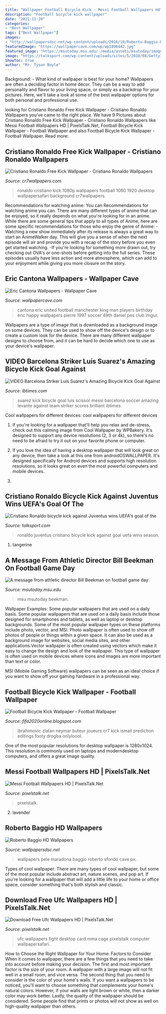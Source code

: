 ```yaml
---
title: "Wallpaper Football Bicycle Kick - Messi Football Wallpapers Hd"
description: "Football bicycle kick wallpaper"
date: "2021-11-20"
categories:
- "Best Wallpaper"
tags: ["Best Wallpaper"]
images:
- "http://wallpapersdsc.net/wp-content/uploads/2016/10/Roberto-Baggio-HD-Wallpaper.jpg"
featuredImage: "https://wallpapercave.com/wp/wp1896442.jpg"
featured_image: "https://msutoday.msu.edu/-/media/assets/msutoday/images/2020/a-message-from-athletic-director-bill-beekman-on-football-game-day/spartan_stadium_1.jpg"
image: "https://talksport.com/wp-content/uploads/sites/5/2018/08/GettyImages-941521734.jpg?strip=all&amp;quality=100&amp;w=1200&amp;h=800&amp;crop=1"
ShowToc: true
author: "Mr. Tyson Boyle"
---
```



Background: - What kind of wallpaper is best for your home?
Wallpapers are often a deciding factor in home décor. They can be a way to add personality and flavor to your living space, or simply as a backdrop for your pictures. Here, we'll take a look at some of the best wallpaper options for both personal and professional use.

	

		
looking for Cristiano Ronaldo Free Kick Wallpaper - Cristiano Ronaldo Wallpapers you've came to the right place. We have 9 Pictures about Cristiano Ronaldo Free Kick Wallpaper - Cristiano Ronaldo Wallpapers like Messi Football Wallpapers HD | PixelsTalk.Net, Football Bicycle Kick Wallpaper - Football Wallpaper and also Football Bicycle Kick Wallpaper - Football Wallpaper. Read more:
		
    
## Cristiano Ronaldo Free Kick Wallpaper - Cristiano Ronaldo Wallpapers

<img loading=lazy src="http://cr7wallpapers.com/wp-content/uploads/2014/12/Cristiano-Ronaldo-free-kick-wallpaper-1366x768.jpg" onerror="this.onerror=null;this.src='https://tse2.mm.bing.net/th?id=OIP.4dSntTXRr1_fVbqgeA62xgHaEK&amp;pid=15.1';" alt="Cristiano Ronaldo Free Kick Wallpaper - Cristiano Ronaldo Wallpapers">

_Source: cr7wallpapers.com_

>ronaldo cristiano kick 1080p wallpapers football 1080 1920 desktop wallpapersafari background cr7wallpapers. 

	

Recommendations for watching anime: You can
Recommendations for watching anime you can. There are many different types of anime that can be enjoyed, so it really depends on what you're looking for in an anime. While there are some general tips that apply to all types of Anime, here are some specific recommendations for those who enjoy the genre of Anime: 
-Watching a new show immediately after its release is always a great way to start an AnimeWalker day. This will give you a sense of when the next episode will air and provide you with a recap of the story before you even get started watching. 
-If you're looking for something more drawn out, try checking out OVA's or one-shots before getting into the full series. These episodes usually have less action and more atmosphere, which can add to your enjoyment while giving you more closure on the story.

    
## Eric Cantona Wallpapers - Wallpaper Cave

<img loading=lazy src="https://wallpapercave.com/wp/wp1896442.jpg" onerror="this.onerror=null;this.src='https://tse3.mm.bing.net/th?id=OIP.uWlYTbuR_irGKtdHG2loHAHaLD&amp;pid=15.1';" alt="Eric Cantona Wallpapers - Wallpaper Cave">

_Source: wallpapercave.com_

>cantona eric united football manchester king man players birthday éric happy wallpapers pierre 1997 soccer 49th daniel pes club imgur. 

	

Wallpapers are a type of image that is downloaded as a background image on some devices. They can be used to show off the device's design or to create a custom look for the device. There are many different wallpaper designs to choose from, and it can be hard to decide which one to use as your device's wallpaper.

    
## VIDEO Barcelona Striker Luis Suarez&#039;s Amazing Bicycle Kick Goal Against

<img loading=lazy src="https://s1.ibtimes.com/sites/www.ibtimes.com/files/styles/full/public/2015/02/15/suarez.jpg" onerror="this.onerror=null;this.src='https://tse2.mm.bing.net/th?id=OIP.0rc7yd07D5ICOoExDI-BDQHaFB&amp;pid=15.1';" alt="VIDEO Barcelona Striker Luis Suarez&#039;s Amazing Bicycle Kick Goal Against">

_Source: ibtimes.com_

>suarez kick bicycle goal luis scissor messi barcelona soccer amazing levante against team striker scores brilliant ibtimes. 

	

Cool wallpapers for different devices:
cool wallpapers for different devices 

1. If you're looking for a wallpaper that'll help you relax and de-stress, check out this calming image from Cool Wallpaper by WPBakery. It's designed to support any device resolutions (2, 3 or 4k), so there's no need to be afraid to try it out on your favorite phone or computer.

2. If you love the idea of having a desktop wallpaper that will look great on any device, then take a look at this one from androidOSWALLPAPER. It's designed specifically for Android devices and supports high resolution resolutions, so it looks great on even the most powerful computers and mobile devices.

3.

    
## Cristiano Ronaldo Bicycle Kick Against Juventus Wins UEFA&#039;s Goal Of The

<img loading=lazy src="https://talksport.com/wp-content/uploads/sites/5/2018/08/GettyImages-941521734.jpg?strip=all&amp;quality=100&amp;w=1200&amp;h=800&amp;crop=1" onerror="this.onerror=null;this.src='https://tse1.mm.bing.net/th?id=OIP.jXdAo9jzW96GwOwVW8sopwHaE8&amp;pid=15.1';" alt="Cristiano Ronaldo bicycle kick against Juventus wins UEFA&#039;s goal of the">

_Source: talksport.com_

>ronaldo juventus cristiano bicycle kick against goal uefa wins season. 

	

1. tangerine 

    
## A Message From Athletic Director Bill Beekman On Football Game Day

<img loading=lazy src="https://msutoday.msu.edu/-/media/assets/msutoday/images/2020/a-message-from-athletic-director-bill-beekman-on-football-game-day/spartan_stadium_1.jpg" onerror="this.onerror=null;this.src='https://tse2.mm.bing.net/th?id=OIP.jqrCn6Zxb6a8UcnVKkNPVQHaEK&amp;pid=15.1';" alt="A message from athletic director Bill Beekman on football game day">

_Source: msutoday.msu.edu_

>msu msutoday beekman. 

	

Wallpaper Examples: Some popular wallpapers that are used on a daily basis.
Some popular wallpapers that are used on a daily basis include those designed for smartphones and tablets, as well as laptop or desktop backgrounds. Some of the most popular wallpaper types on these platforms include photo, vector, and MSI. 
Photo wallpaper is often used to show off photos of people or things within a given space. It can also be used as a background image for websites, social media sites, and other applications.Vector wallpaper is often created using vectors which make it easy to change the design and look of the wallpaper. This type of wallpaper is often used on mobile devices where icons and images are more important than text or color. 

MSI (Mobile Gaming Software) wallpapers can be seen as an ideal choice if you want to show off your gaming hardware in a professional way.

    
## Football Bicycle Kick Wallpaper - Football Wallpaper

<img loading=lazy src="https://pbs.twimg.com/media/CopD5EsW8AE2ZWE.png" onerror="this.onerror=null;this.src='https://tse4.mm.bing.net/th?id=OIP.coCp3zjS_p9KEhR_Xhi9aQHaNK&amp;pid=15.1';" alt="Football Bicycle Kick Wallpaper - Football Wallpaper">

_Source: fifa2020online.blogspot.com_

>ibrahimovic zlatan neymar buteur joueurs cr7 kick ismail prediction editings footy drogba onlyloool. 

	

One of the most popular resolutions for desktop wallpaper is 1280x1024. This resolution is commonly used on laptops and moderndesktop computers, and offers a great image quality.

    
## Messi Football Wallpapers HD | PixelsTalk.Net

<img loading=lazy src="https://www.pixelstalk.net/wp-content/uploads/2016/03/Messi-bicycle-kick-football-wallpaper-HD-2560x1440.jpg" onerror="this.onerror=null;this.src='https://tse4.mm.bing.net/th?id=OIP.1jUn2dcavhqhAVyTjqrCgQHaEK&amp;pid=15.1';" alt="Messi Football Wallpapers HD | PixelsTalk.Net">

_Source: pixelstalk.net_

>pixelstalk. 

	

2. lavender 

    
## Roberto Baggio HD Wallpapers

<img loading=lazy src="http://wallpapersdsc.net/wp-content/uploads/2016/10/Roberto-Baggio-HD-Wallpaper.jpg" onerror="this.onerror=null;this.src='https://tse4.mm.bing.net/th?id=OIP.n30ABHmm7bZKQxV0_rjexgHaEK&amp;pid=15.1';" alt="Roberto Baggio HD Wallpapers">

_Source: wallpapersdsc.net_

>wallpapers pele maradona baggio roberto sfondo cave px. 

	

Types of cool wallpaper:
There are many types of cool wallpaper, but some of the most popular include abstract art, nature scenes, and pop art. If you're looking for a wallpaper that will add a little life to your home or office space, consider something that's both stylish and classic.

    
## Download Free Ufc Wallpapers HD | PixelsTalk.Net

<img loading=lazy src="https://www.pixelstalk.net/wp-content/uploads/2016/06/Ufc-Wallpaper-HD.jpg" onerror="this.onerror=null;this.src='https://tse1.mm.bing.net/th?id=OIP.jWxlvpeZp0R0sdUGhhHIVgHaFj&amp;pid=15.1';" alt="Download Free Ufc Wallpapers HD | PixelsTalk.Net">

_Source: pixelstalk.net_

>ufc wallpapers fight desktop card mma cage pixelstalk computer wallpapersafari. 

	

How to Choose the Right Wallpaper for Your Home: Factors to Consider
When it comes to wallpaper, there are a few things that you need to take into account before making your decision. The first and most important factor is the size of your room. A wallpaper with a large image will not fit well in a small room, and vice versa. 
The second thing that you need to consider is the color of your home's walls. If you want a wallpapers to be noticed, you'll want to choose something that complements your home's natural colors. However, if your walls are light brown or white, then a darker color may work better. 
Lastly, the quality of the wallpaper should be considered. Some people find that prints or photos will not show as well on high-quality wallpaper than others.

